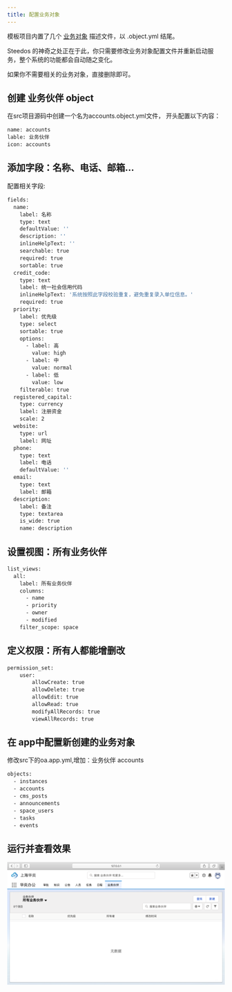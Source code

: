 ```yaml
---
title: 配置业务对象
---
```


模板项目内置了几个 [业务对象](object.md) 描述文件，以 .object.yml 结尾。

Steedos 的神奇之处正在于此，你只需要修改业务对象配置文件并重新启动服务，整个系统的功能都会自动随之变化。

如果你不需要相关的业务对象，直接删除即可。

## 创建 业务伙伴  object

在src项目源码中创建一个名为accounts.object.yml文件，
开头配置以下内容：
```bash
name: accounts
lable: 业务伙伴
icon: accounts
```
## 添加字段：名称、电话、邮箱...
配置相关字段:
```bash
fields:
  name:
    label: 名称
    type: text
    defaultValue: ''
    description: ''
    inlineHelpText: ''
    searchable: true
    required: true
    sortable: true
  credit_code:
    type: text
    label: 统一社会信用代码
    inlineHelpText: '系统按照此字段校验重复，避免重复录入单位信息。'
    required: true
  priority:
    label: 优先级
    type: select
    sortable: true
    options:
      - label: 高
        value: high
      - label: 中
        value: normal
      - label: 低
        value: low
    filterable: true
  registered_capital:
    type: currency
    label: 注册资金
    scale: 2
  website:
    type: url
    label: 网址
  phone:
    type: text
    label: 电话
    defaultValue: ''
  email:
    type: text
    label: 邮箱
  description:
    label: 备注
    type: textarea
    is_wide: true
    name: description
 ```

## 设置视图：所有业务伙伴
```bash
list_views:
  all:
    label: 所有业务伙伴
    columns:
      - name
      - priority
      - owner
      - modified
    filter_scope: space
```

## 定义权限：所有人都能增删改
```bash
permission_set:
	user:
		allowCreate: true
		allowDelete: true
		allowEdit: true
		allowRead: true
		modifyAllRecords: true
		viewAllRecords: true
```

## 在 app中配置新创建的业务对象

修改src下的oa.app.yml,增加：业务伙伴 accounts
```bash
objects: 
  - instances
  - accounts
  - cms_posts
  - announcements
  - space_users
  - tasks
  - events
```

## 运行并查看效果

![业务伙伴](/website/static/assets/guide_3.png)
